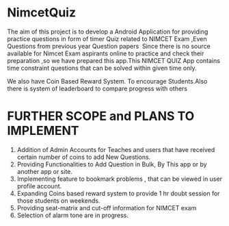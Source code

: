 # NimcetQuiz
The aim of this project is to develop a Android Application for providing practice questions in form of timer Quiz related to NIMCET Exam ,Even Questions from previous year Question papers 
 Since there is no source available for Nimcet Exam aspirants online to practice and check their preparation ,so we have prepared this app.This NIMCET QUIZ App contains time constraint questions that can be solved within given time only.

We also have Coin Based Reward System. To encourage Students.Also there is system of leaderboard to compare progress with others

# FURTHER SCOPE and PLANS TO IMPLEMENT
1. Addition of Admin Accounts for Teaches and users that have received certain number of coins to add New Questions.
2. Providing Functionalities to Add Question in Bulk, By This app or by another app or site.
3. Implementing feature to bookmark problems , that can be viewed in user profile account.
4. Expanding Coins based reward system to provide 1 hr doubt session for those students on weekends.
5. Providing seat-matrix and cut-off information for NIMCET exam
6. Selection of alarm tone are in progress.
